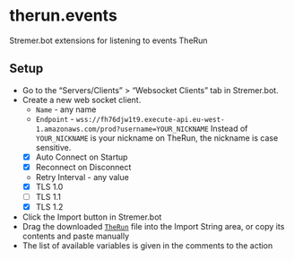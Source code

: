 # therun.events
Stremer.bot extensions for listening to events TheRun
## Setup
* Go to the “Servers/Clients” > “Websocket Clients” tab in Stremer.bot.
* Create a new web socket client.
  - `Name` - any name
  - `Endpoint` - `wss://fh76djw1t9.execute-api.eu-west-1.amazonaws.com/prod?username=YOUR_NICKNAME` Instead of `YOUR_NICKNAME` is your nickname on TheRun, the nickname is case sensitive.
  - [x] Auto Connect on Startup 
  - [x] Reconnect on Disconnect
  - Retry Interval - any value
  - [x] TLS 1.0 
  - [ ] TLS 1.1
  - [x] TLS 1.2
* Click the Import button in Stremer.bot
* Drag the downloaded [`TheRun`](https://github.com/c0y0tl/therun.events/releases) file into the Import String area, or copy its contents and paste manually
* The list of available variables is given in the comments to the action

